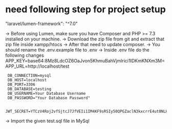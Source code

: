 # need following step for project setup

"laravel/lumen-framework": "^7.0"

-> Before using Lumen, make sure you have Composer and PHP >= 7.3 installed on your machine.
-> Download the zip file from git and extract that zip file inside xampp/htocs
-> After that need to update composer.
-> You should rename the .env.example file to .env
-> Inside .env file do the following changes
     APP_KEY=base64:8Mz8LdcOZ6OaJvon5KhmuBahVjmlrici1IDKmKNXm3M=
     APP_URL=http://localhost/test


     DB_CONNECTION=mysql
	 DB_HOST=localhost
     DB_PORT=3306
     DB_DATABASE=testing
     DB_USERNAME=Your Database Username
     DB_PASSWORD="Your Database Password"
     
     JWT_SECRET=YTCzV4Roj2vfSjtcJ7JfVEIi1IM4KF9sRSIy50QPGZaclN3kxcrrE4ut0NLHp8qa
  -> Import the given test.sql file in MySql    